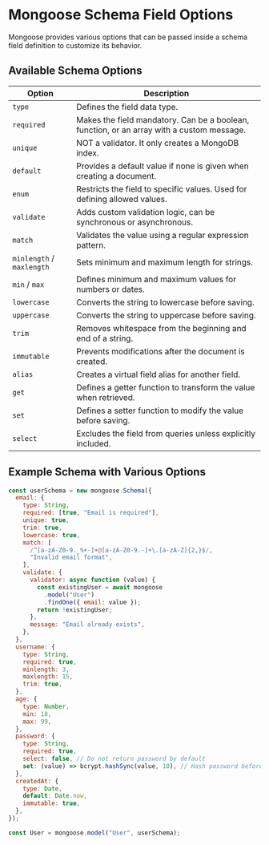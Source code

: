 # Mongoose Schema Field Options

Mongoose provides various options that can be passed inside a schema field definition to customize its behavior.

## Available Schema Options

| Option                    | Description                                                                               |
| ------------------------- | ----------------------------------------------------------------------------------------- |
| `type`                    | Defines the field data type.                                                              |
| `required`                | Makes the field mandatory. Can be a boolean, function, or an array with a custom message. |
| `unique`                  | NOT a validator. It only creates a MongoDB index.                                         |
| `default`                 | Provides a default value if none is given when creating a document.                       |
| `enum`                    | Restricts the field to specific values. Used for defining allowed values.                 |
| `validate`                | Adds custom validation logic, can be synchronous or asynchronous.                         |
| `match`                   | Validates the value using a regular expression pattern.                                   |
| `minlength` / `maxlength` | Sets minimum and maximum length for strings.                                              |
| `min` / `max`             | Defines minimum and maximum values for numbers or dates.                                  |
| `lowercase`               | Converts the string to lowercase before saving.                                           |
| `uppercase`               | Converts the string to uppercase before saving.                                           |
| `trim`                    | Removes whitespace from the beginning and end of a string.                                |
| `immutable`               | Prevents modifications after the document is created.                                     |
| `alias`                   | Creates a virtual field alias for another field.                                          |
| `get`                     | Defines a getter function to transform the value when retrieved.                          |
| `set`                     | Defines a setter function to modify the value before saving.                              |
| `select`                  | Excludes the field from queries unless explicitly included.                               |

## Example Schema with Various Options

```js
const userSchema = new mongoose.Schema({
  email: {
    type: String,
    required: [true, "Email is required"],
    unique: true,
    trim: true,
    lowercase: true,
    match: [
      /^[a-zA-Z0-9._%+-]+@[a-zA-Z0-9.-]+\.[a-zA-Z]{2,}$/,
      "Invalid email format",
    ],
    validate: {
      validator: async function (value) {
        const existingUser = await mongoose
          .model("User")
          .findOne({ email: value });
        return !existingUser;
      },
      message: "Email already exists",
    },
  },
  username: {
    type: String,
    required: true,
    minlength: 3,
    maxlength: 15,
    trim: true,
  },
  age: {
    type: Number,
    min: 18,
    max: 99,
  },
  password: {
    type: String,
    required: true,
    select: false, // Do not return password by default
    set: (value) => bcrypt.hashSync(value, 10), // Hash password before saving
  },
  createdAt: {
    type: Date,
    default: Date.now,
    immutable: true,
  },
});

const User = mongoose.model("User", userSchema);
```
